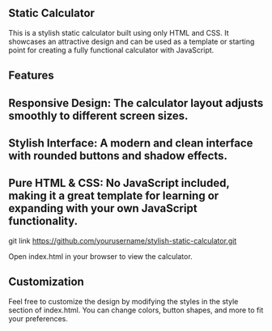 ## Static Calculator
This is a stylish static calculator built using only HTML and CSS. It showcases an attractive design and can be used as a template or starting point for creating a fully functional calculator with JavaScript.

## Features
## Responsive Design: The calculator layout adjusts smoothly to different screen sizes.

## Stylish Interface: A modern and clean interface with rounded buttons and shadow effects.

## Pure HTML & CSS: No JavaScript included, making it a great template for learning or expanding with your own JavaScript functionality.

git link https://github.com/yourusername/stylish-static-calculator.git

Open index.html in your browser to view the calculator.

## Customization
Feel free to customize the design by modifying the styles in the style section of index.html. You can change colors, button shapes, and more to fit your preferences.
